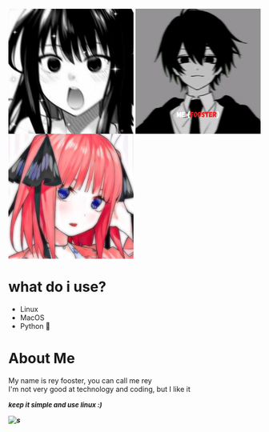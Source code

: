 <img align="middle" width="250px" top="30px" src="https://github.com/fooster1337/fooster1337/blob/main/like.jpeg" /> <img align="middle" width="250px" top="30px" src="https://github.com/fooster1337/fooster1337/blob/main/me.png" /> <img align="middle" width="250px" top="30px" src="https://raw.githubusercontent.com/fooster1337/fooster1337/main/nino.jpeg" />

# what do i use?
- Linux
- MacOS
- Python :sparkling_heart:	

# About Me

My name is rey fooster, you can call me rey <br>
I'm not very good at technology and coding, but I like it

<i><b><font size="2">keep it simple and use linux :)</font><b><i>

![s](https://github-readme-stats.vercel.app/api?username=fooster1337&show_icons=true&theme=highcontrast)
